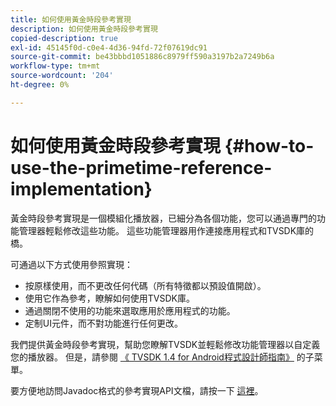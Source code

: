 ```yaml
---
title: 如何使用黃金時段參考實現
description: 如何使用黃金時段參考實現
copied-description: true
exl-id: 45145f0d-c0e4-4d36-94fd-72f07619dc91
source-git-commit: be43bbbd1051886c8979ff590a3197b2a7249b6a
workflow-type: tm+mt
source-wordcount: '204'
ht-degree: 0%

---
```


# 如何使用黃金時段參考實現 {#how-to-use-the-primetime-reference-implementation}

黃金時段參考實現是一個模組化播放器，已細分為各個功能，您可以通過專門的功能管理器輕鬆修改這些功能。 這些功能管理器用作連接應用程式和TVSDK庫的橋。

可通過以下方式使用參照實現：

* 按原樣使用，而不更改任何代碼（所有特徵都以預設值開啟）。
* 使用它作為參考，瞭解如何使用TVSDK庫。
* 通過關閉不使用的功能來選取應用於應用程式的功能。
* 定制UI元件，而不對功能進行任何更改。

我們提供黃金時段參考實現，幫助您瞭解TVSDK並輕鬆修改功能管理器以自定義您的播放器。 但是，請參閱 [《 TVSDK 1.4 for Android程式設計師指南》](https://helpx.adobe.com/content/dam/help/en/primetime/programming-guides/psdk_android.pdf) 的子菜單。

要方便地訪問Javadoc格式的參考實現API文檔，請按一下 [這裡](https://help.adobe.com/en_US/primetime/api/reference_implementation/android/javadoc/index.html)。
